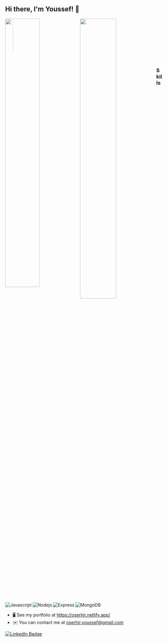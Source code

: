 

## Hi there, I'm Youssef! 👋 



<img align="left"   width="47%"   src="https://github-readme-stats.vercel.app/api?username=oserhir&theme=vue-dark" />
<img  align="left"  width="48%" src="https://github-readme-stats.vercel.app/api/top-langs/?username=oserhir&layout=compact" />

><br /><br /><br /><br /><br /><br /> 

<br /> 

### Skills 
 
<img align="left"    alt="Javascript" src="https://img.shields.io/badge/javascript-%23323330.svg?style=for-the-badge&logo=javascript&logoColor=%23F7DF1E" /> 
<img align="left"  alt="Nodejs" src="https://img.shields.io/badge/node.js-6DA55F?style=for-the-badge&logo=node.js&logoColor=white" />
<img align="left"  alt="Express" src="https://img.shields.io/badge/express.js-%23404d59.svg?style=for-the-badge&logo=express&logoColor=%2361DAFB" />
<img  alt="MongoDB" src="https://img.shields.io/badge/MongoDB-%234ea94b.svg?style=for-the-badge&logo=mongodb&logoColor=white" />



* 🖥️  See my portfolio at  https://oserhir.netlify.app/
* ✉️  You can contact me at oserhir.youssef@gmail.com

<div id="badges">
  <a href="https://www.linkedin.com/in/saad-mrabet/">
    <img src="https://img.shields.io/badge/LinkedIn-blue?style=flat&logo=linkedin&logoColor=white" alt="LinkedIn Badge"/>
  </a>
   
</div>
 
 
 
